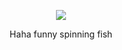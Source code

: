 <p align="center">
  <img src="https://external-content.duckduckgo.com/iu/?u=https%3A%2F%2Fmedia.tenor.com%2FZHze27YyLIkAAAAC%2Fjoel-spinning.gif&f=1&nofb=1&ipt=52ed7e68af9adb79b8beeb130c657b069939662c79b9a220bfa9992739494452&ipo=images">
</p>
<p align="center">Haha funny spinning fish</p>
